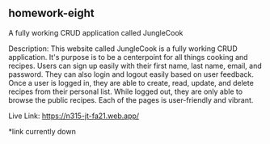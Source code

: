 ## homework-eight

A fully working CRUD application called JungleCook

Description: This website called JungleCook is a fully working CRUD application. It's purpose is to be a centerpoint for all things cooking and recipes. Users can sign up easily with their first name, last name, email, and password. They can also login and logout easily based on user feedback. Once a user is logged in, they are able to create, read, update, and delete recipes from their personal list. While logged out, they are only able to browse the public recipes. Each of the pages is user-friendly and vibrant.

Live Link: https://n315-jt-fa21.web.app/

*link currently down
